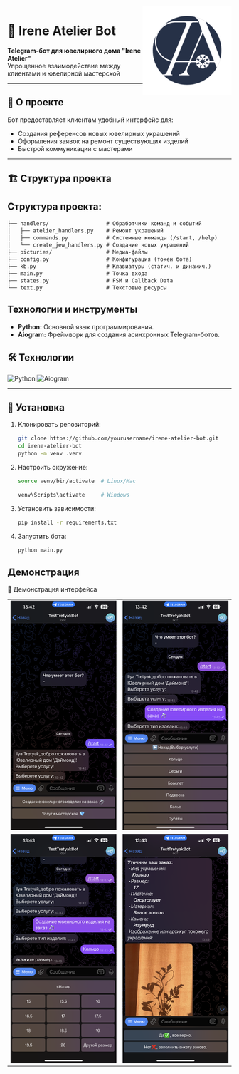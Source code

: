 <img src="picturies/logo.png" alt="Irene Atelier Logo" width="200" align="right">

# 🌟 Irene Atelier Bot

**Telegram-бот для ювелирного дома "Irene Atelier"**  
Упрощенное взаимодействие между клиентами и ювелирной мастерской

---

## 📌 О проекте
Бот предоставляет клиентам удобный интерфейс для:
- Создания референсов новых ювелирных украшений
- Оформления заявок на ремонт существующих изделий
- Быстрой коммуникации с мастерами

---

## 🏗 Структура проекта 
## Структура проекта:
```text
├── handlers/                  # Обработчики команд и событий
│   ├── atelier_handlers.py    # Ремонт украшений
│   ├── commands.py            # Системные команды (/start, /help)
│   └── create_jew_handlers.py # Создание новых украшений
├── picturies/                 # Медиа-файлы
├── config.py                  # Конфигурация (токен бота)
├── kb.py                      # Клавиатуры (статич. и динамич.)
├── main.py                    # Точка входа
├── states.py                  # FSM и Callback Data
└── text.py                    # Текстовые ресурсы
```

## Технологии и инструменты

- **Python:** Основной язык программирования.
- **Aiogram:** Фреймворк для создания асинхронных Telegram-ботов.

## 🛠 Технологии
<p>
  <img src="https://img.shields.io/badge/Python-3.9+-blue?logo=python" alt="Python">
  <img src="https://img.shields.io/badge/Aiogram-3.x-blue?logo=telegram" alt="Aiogram">
</p>

---

## 🚀 Установка
1. Клонировать репозиторий:
   ```bash
   git clone https://github.com/yourusername/irene-atelier-bot.git
   cd irene-atelier-bot
   python -m venv .venv
   ```
2. Настроить окружение:
   ```bash
   source venv/bin/activate  # Linux/Mac
   ```
   ```bash
   venv\Scripts\activate     # Windows
   ```
3. Установить зависимости:
   ```bash
   pip install -r requirements.txt 
   ```
4. Запустить бота:
   ```bash
   python main.py 
   ```

## Демонстрация

📸 Демонстрация интерфейса
<div align="center">
  <table>
    <tr> 
      <td align="center"> <img src="img_for_github/start.PNG" width="300"></td> 
      <td align="center"> <img src="img_for_github/choice_1.PNG" width="300"></td> 
    </tr> 
    <tr> 
      <td align="center"> <img src="img_for_github/choice_2.PNG" width="300"></td>
      <td align="center"> <img src="img_for_github/choice_3.PNG" width="300"></td>
    </tr> 
  </table> 
</div>
